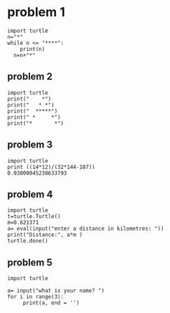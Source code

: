 # problem 1
```
import turtle
n="*"
while n <= "****":
	print(n)
  n=n+"*"
```
## problem 2
```
import turtle
print("    *")
print("   * *")
print("  *****")
print(" *     *")
print("*       *")
```
## problem 3
```
import turtle
print ((14*12)/(32*144-187))
0.03800045238633793
```
## problem 4
```
import turtle
t=turtle.Turtle()
m=0.621371
a= eval(input("enter a distance in kilometres: "))
print("Distance:", a*m )
turtle.done()
```
## problem 5
```
import turtle

a= input("what is your name? ")
for i in range(3):
     print(a, end = '')
```

